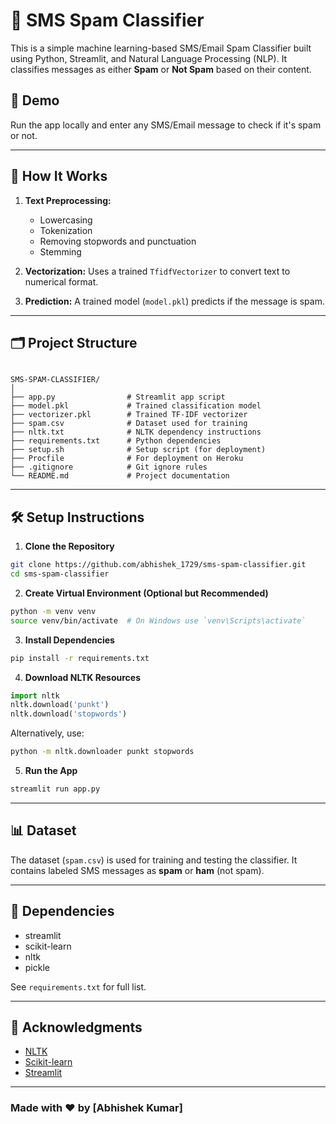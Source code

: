 # 📩 SMS Spam Classifier

This is a simple machine learning-based SMS/Email Spam Classifier built using Python, Streamlit, and Natural Language Processing (NLP). It classifies messages as either **Spam** or **Not Spam** based on their content.

## 🚀 Demo

Run the app locally and enter any SMS/Email message to check if it's spam or not.

---

## 🧠 How It Works

1. **Text Preprocessing:** 
   - Lowercasing
   - Tokenization
   - Removing stopwords and punctuation
   - Stemming

2. **Vectorization:** Uses a trained `TfidfVectorizer` to convert text to numerical format.

3. **Prediction:** A trained model (`model.pkl`) predicts if the message is spam.

---

## 🗂 Project Structure

```

SMS-SPAM-CLASSIFIER/
│
├── app.py                # Streamlit app script
├── model.pkl             # Trained classification model
├── vectorizer.pkl        # Trained TF-IDF vectorizer
├── spam.csv              # Dataset used for training
├── nltk.txt              # NLTK dependency instructions
├── requirements.txt      # Python dependencies
├── setup.sh              # Setup script (for deployment)
├── Procfile              # For deployment on Heroku
├── .gitignore            # Git ignore rules
└── README.md             # Project documentation

````

---

## 🛠 Setup Instructions

1. **Clone the Repository**

```bash
git clone https://github.com/abhishek_1729/sms-spam-classifier.git
cd sms-spam-classifier
````

2. **Create Virtual Environment (Optional but Recommended)**

```bash
python -m venv venv
source venv/bin/activate  # On Windows use `venv\Scripts\activate`
```

3. **Install Dependencies**

```bash
pip install -r requirements.txt
```

4. **Download NLTK Resources**

```python
import nltk
nltk.download('punkt')
nltk.download('stopwords')
```

Alternatively, use:

```bash
python -m nltk.downloader punkt stopwords
```

5. **Run the App**

```bash
streamlit run app.py
```

---

## 📊 Dataset

The dataset (`spam.csv`) is used for training and testing the classifier. It contains labeled SMS messages as **spam** or **ham** (not spam).

---

## 📌 Dependencies

* streamlit
* scikit-learn
* nltk
* pickle

See `requirements.txt` for full list.

---


## 🙌 Acknowledgments

* [NLTK](https://www.nltk.org/)
* [Scikit-learn](https://scikit-learn.org/)
* [Streamlit](https://streamlit.io/)

---

### Made with ❤️ by \[Abhishek Kumar]
